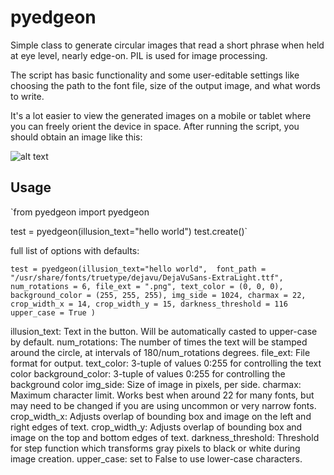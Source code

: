 # pyedgeon
Simple class to generate circular images that read a short phrase when held at eye level, nearly edge-on. PIL is used for image processing.

The script has basic functionality and some user-editable settings like choosing the path to the font file, size of the output image, and what words to write. 

It's a lot easier to view the generated images on a mobile or tablet where you can freely orient the device in space.  After running the script, you should obtain an image like this:

![alt text](https://abehmiel.files.wordpress.com/2017/01/npr-cool-dad-rock.png?w=610 "See if you can read: 'NPR COOL DAD ROCK'")

## Usage

`from pyedgeon import pyedgeon

test = pyedgeon(illusion_text="hello world")
test.create()`

full list of options with defaults:

`test = pyedgeon(illusion_text="hello world", 
                 font_path = "/usr/share/fonts/truetype/dejavu/DejaVuSans-ExtraLight.ttf",
                 num_rotations = 6,
                 file_ext = ".png",
                 text_color = (0, 0, 0),
                 background_color = (255, 255, 255),
                 img_side = 1024,
                 charmax = 22,
                 crop_width_x = 14,
                 crop_width_y = 15,
                 darkness_threshold = 116
                 upper_case = True
                 )`

illusion_text: Text in the button. Will be automatically casted to upper-case by default.
num_rotations: The number of times the text will be stamped around the circle, at intervals of 180/num_rotations degrees.
file_ext: File format for output.
text_color: 3-tuple of values 0:255 for controlling the text color
background_color: 3-tuple of values 0:255 for controlling the background color
img_side: Size of image in pixels, per side.
charmax: Maximum character limit. Works best when around 22 for many fonts, but may need to be changed if you are using uncommon or very narrow fonts.
crop_width_x: Adjusts overlap of bounding box and image on the left and right edges of text.
crop_width_y: Adjusts overlap of bounding box and image on the top and bottom edges of text.
darkness_threshold: Threshold for step function which transforms gray pixels to black or white during image creation.
upper_case: set to False to use lower-case characters. 

